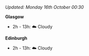 *Updated: Monday 16th October 00:30*

**Glasgow**

* 2h - 13h: :cloud: Cloudy

**Edinburgh**

* 2h - 13h: :cloud: Cloudy
